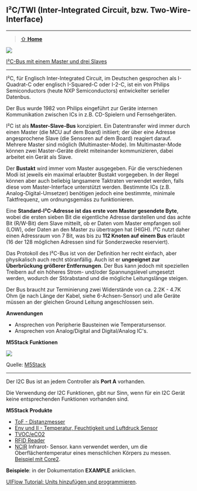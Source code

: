 ## I²C/TWI (Inter-Integrated Circuit, bzw. Two-Wire-Interface)
***

> [⇧ **Home**](../README.md)

![](images/I2C.png) 

[I²C-Bus mit einem Master und drei Slaves](http://de.wikipedia.org/wiki/I%C2%B2C)

- - -

I²C, für Englisch Inter-Integrated Circuit, im Deutschen gesprochen als I-Quadrat-C oder englisch I-Squared-C oder I-2-C, ist ein von Philips Semiconductors (heute NXP Semiconductors) entwickelter serieller Datenbus.

Der Bus wurde 1982 von Philips eingeführt zur Geräte internen Kommunikation zwischen ICs in z.B. CD-Spielern und Fernsehgeräten.

I²C ist als **Master-Slave-Bus** konzipiert. Ein Datentransfer wird immer durch einen Master (die MCU auf dem Board) initiiert; der über eine Adresse angesprochene Slave (die Sensoren auf dem Board) reagiert darauf. Mehrere Master sind möglich (Multimaster-Mode). Im Multimaster-Mode können zwei Master-Geräte direkt miteinander kommunizieren, dabei arbeitet ein Gerät als Slave.

Der **Bustakt** wird immer vom Master ausgegeben. Für die verschiedenen Modi ist jeweils ein maximal erlaubter Bustakt vorgegeben. In der Regel können aber auch beliebig langsamere Taktraten verwendet werden, falls diese vom Master-Interface unterstützt werden. Bestimmte ICs (z.B. Analog-Digital-Umsetzer) benötigen jedoch eine bestimmte, minimale Taktfrequenz, um ordnungsgemäss zu funktionieren.

Eine **Standard-I²C-Adresse ist das erste vom Master gesendete Byte**, wobei die ersten sieben Bit die eigentliche Adresse darstellen und das achte Bit (R/W-Bit) dem Slave mitteilt, ob er Daten vom Master empfangen soll (LOW), oder Daten an den Master zu übertragen hat (HIGH). I²C nutzt daher einen Adressraum von 7 Bit, was bis zu **112 Knoten auf einem Bus** erlaubt (16 der 128 möglichen Adressen sind für Sonderzwecke reserviert).

Das Protokoll des I²C-Bus ist von der Definition her recht einfach, aber physikalisch auch recht störanfällig. Auch ist er **ungeeignet zur Überbrückung größerer Entfernungen**. Der Bus kann jedoch mit speziellen Treibern auf ein höheres Strom- und/oder Spannungslevel umgesetzt werden, wodurch der Störabstand und die mögliche Leitungslänge steigen.

Der Bus braucht zur Terminierung zwei Widerstände von ca. 2.2K - 4.7K Ohm (je nach Länge der Kabel, siehe 6-Achsen-Sensor) und alle Geräte müssen an der gleichen Ground Leitung angeschlossen sein.

**Anwendungen** 

*   Ansprechen von Peripherie Bausteinen wie Temperatursensor.
*   Ansprechen von Analog/Digital and Digital/Analog IC&#039;s.

**M5Stack Funktionen**

![](https://static-cdn.m5stack.com/resource/docs/static/image/Advanced%20module/I2C.webp)

Quelle: [M5Stack](https://docs.m5stack.com/en/uiflow/advanced/i2c)

- - -

Der I2C Bus ist an jedem Controller als **Port A** vorhanden.

Die Verwendung der I2C Funktionen, gibt nur Sinn, wenn für ein I2C Gerät keine entsprechenden Funktionen vorhanden sind.

**M5Stack Produkte**

* [ToF - Distanzmesser](https://docs.m5stack.com/en/unit/tof)
* [Env und II - Temperatur, Feuchtigkeit und Luftdruck Sensor](https://docs.m5stack.com/en/unit/envII)
* [TVOC/eCO2](https://docs.m5stack.com/en/unit/tvoc)
* [RFID Reader](../rfid)
* [NCIR](https://docs.m5stack.com/en/unit/ncir) Infrarot- Sensor. kann verwendet werden, um die Oberflächentemperatur eines menschlichen Körpers zu messen. [Beispiel mit Core2](ncir.m5f).

**Beispiele**: in der Dokumentation **EXAMPLE** anklicken.

[UIFlow Tutorial: Units hinzufügen und programmieren](https://docs.m5stack.com/en/uiflow/Units).


